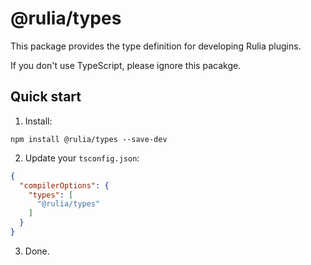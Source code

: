 # @rulia/types

This package provides the type definition for developing Rulia plugins.

If you don't use TypeScript, please ignore this pacakge.

## Quick start

1. Install:

```
npm install @rulia/types --save-dev
```

2. Update your `tsconfig.json`:

```json
{
  "compilerOptions": {
    "types": [
      "@rulia/types"
    ]
  }
}
```

3. Done.
